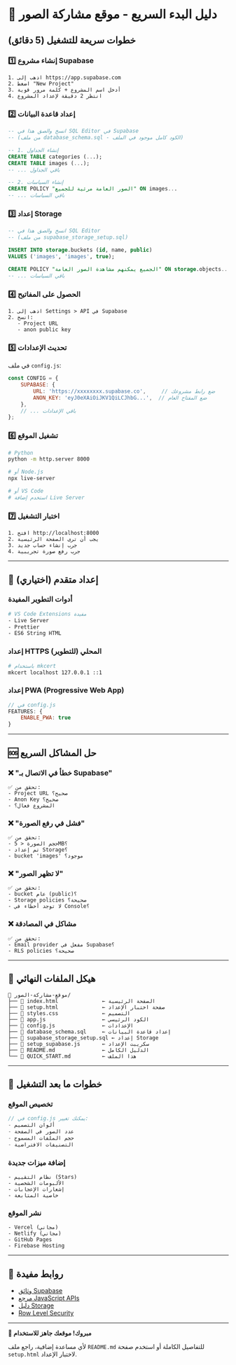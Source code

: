 # 🚀 دليل البدء السريع - موقع مشاركة الصور

## خطوات سريعة للتشغيل (5 دقائق)

### 1️⃣ إنشاء مشروع Supabase
```
1. اذهب إلى https://app.supabase.com
2. اضغط "New Project"
3. أدخل اسم المشروع + كلمة مرور قوية
4. انتظر 2 دقيقة لإعداد المشروع
```

### 2️⃣ إعداد قاعدة البيانات
```sql
-- انسخ والصق هذا في SQL Editor في Supabase
-- (من ملف database_schema.sql - الكود كامل موجود في الملف)

-- 1. إنشاء الجداول
CREATE TABLE categories (...);
CREATE TABLE images (...);
-- ... باقي الجداول

-- 2. إنشاء السياسات
CREATE POLICY "الصور العامة مرئية للجميع" ON images...
-- ... باقي السياسات
```

### 3️⃣ إعداد Storage
```sql
-- انسخ والصق هذا في SQL Editor
-- (من ملف supabase_storage_setup.sql)

INSERT INTO storage.buckets (id, name, public)
VALUES ('images', 'images', true);

CREATE POLICY "الجميع يمكنهم مشاهدة الصور العامة" ON storage.objects...
-- ... باقي السياسات
```

### 4️⃣ الحصول على المفاتيح
```
1. اذهب إلى Settings > API في Supabase
2. انسخ:
   - Project URL
   - anon public key
```

### 5️⃣ تحديث الإعدادات
في ملف `config.js`:
```javascript
const CONFIG = {
    SUPABASE: {
        URL: 'https://xxxxxxxx.supabase.co',     // ضع رابط مشروعك
        ANON_KEY: 'eyJ0eXAiOiJKV1QiLCJhbG...',  // ضع المفتاح العام
    },
    // ... باقي الإعدادات
};
```

### 6️⃣ تشغيل الموقع
```bash
# Python
python -m http.server 8000

# أو Node.js
npx live-server

# أو VS Code
# استخدم إضافة Live Server
```

### 7️⃣ اختبار التشغيل
```
1. افتح http://localhost:8000
2. يجب أن ترى الصفحة الرئيسية
3. جرب إنشاء حساب جديد
4. جرب رفع صورة تجريبية
```

---

## 🔧 إعداد متقدم (اختياري)

### أدوات التطوير المفيدة
```bash
# VS Code Extensions مفيدة
- Live Server
- Prettier
- ES6 String HTML
```

### إعداد HTTPS المحلي (للتطوير)
```bash
# باستخدام mkcert
mkcert localhost 127.0.0.1 ::1
```

### إعداد PWA (Progressive Web App)
```javascript
// في config.js
FEATURES: {
    ENABLE_PWA: true
}
```

---

## 🆘 حل المشاكل السريع

### ❌ "خطأ في الاتصال بـ Supabase"
```
✅ تحقق من:
- Project URL صحيح؟
- Anon Key صحيح؟
- المشروع فعال؟
```

### ❌ "فشل في رفع الصورة"
```
✅ تحقق من:
- حجم الصورة < 5MB؟
- تم إعداد Storage؟
- bucket 'images' موجود؟
```

### ❌ "لا تظهر الصور"
```
✅ تحقق من:
- bucket عام (public)؟
- Storage policies صحيحة؟
- لا توجد أخطاء في Console؟
```

### ❌ مشاكل في المصادقة
```
✅ تحقق من:
- Email provider مفعل في Supabase؟
- RLS policies صحيحة؟
```

---

## 📁 هيكل الملفات النهائي

```
📁 موقع-مشاركة-الصور/
├── 📄 index.html              ← الصفحة الرئيسية
├── 📄 setup.html              ← صفحة اختبار الإعداد  
├── 📄 styles.css              ← التصميم
├── 📄 app.js                  ← الكود الرئيسي
├── 📄 config.js               ← الإعدادات
├── 📄 database_schema.sql     ← إعداد قاعدة البيانات
├── 📄 supabase_storage_setup.sql ← إعداد Storage
├── 📄 setup_supabase.js       ← سكريبت الإعداد
├── 📄 README.md               ← الدليل الكامل
└── 📄 QUICK_START.md          ← هذا الملف
```

---

## 🎯 خطوات ما بعد التشغيل

### تخصيص الموقع
```javascript
// في config.js يمكنك تغيير:
- ألوان التصميم
- عدد الصور في الصفحة  
- حجم الملفات المسموح
- التصنيفات الافتراضية
```

### إضافة ميزات جديدة
```
- نظام التقييم (Stars)
- الألبومات الشخصية
- إشعارات الإعجابات
- خاصية المتابعة
```

### نشر الموقع
```
- Vercel (مجاني)
- Netlify (مجاني)  
- GitHub Pages
- Firebase Hosting
```

---

## 🔗 روابط مفيدة

- [وثائق Supabase](https://supabase.com/docs)
- [مرجع JavaScript APIs](https://supabase.com/docs/reference/javascript)
- [دليل Storage](https://supabase.com/docs/guides/storage)
- [Row Level Security](https://supabase.com/docs/guides/auth/row-level-security)

---

**🎉 مبروك! موقعك جاهز للاستخدام**

لأي مساعدة إضافية، راجع ملف `README.md` للتفاصيل الكاملة أو استخدم صفحة `setup.html` لاختبار الإعداد.
